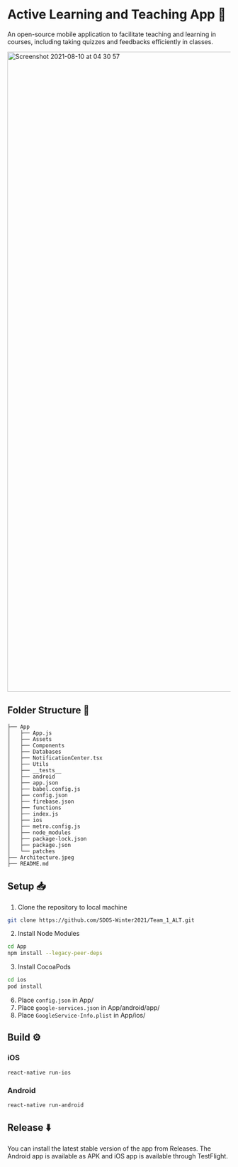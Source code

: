 # Active Learning and Teaching App :iphone:
An open-source mobile application to facilitate teaching and learning in courses, including taking quizzes and feedbacks efficiently in classes.

<!-- <img width="731" alt="Screenshot 2021-04-30 at 18 16 51" src="https://user-images.githubusercontent.com/42066451/116697230-8e4b4c80-a9e0-11eb-860d-6fca12a876f5.png"> -->

<img width="1440" alt="Screenshot 2021-08-10 at 04 30 57" src="https://user-images.githubusercontent.com/42066451/128784943-4d3ad9d0-d575-4dfc-9be7-6522114db8ef.png">


## Folder Structure 📁

```
├── App
│   ├── App.js
│   ├── Assets
│   ├── Components
│   ├── Databases
│   ├── NotificationCenter.tsx
│   ├── Utils
│   ├── __tests__
│   ├── android
│   ├── app.json
│   ├── babel.config.js
│   ├── config.json
│   ├── firebase.json
│   ├── functions
│   ├── index.js
│   ├── ios
│   ├── metro.config.js
│   ├── node_modules
│   ├── package-lock.json
│   ├── package.json
│   └── patches
├── Architecture.jpeg
├── README.md
```

## Setup 📥

1. Clone the repository to local machine
```sh
git clone https://github.com/SDOS-Winter2021/Team_1_ALT.git
```
2. Install Node Modules
```sh
cd App
npm install --legacy-peer-deps
```
3. Install CocoaPods
```sh
cd ios
pod install
```
6. Place `config.json` in App/
7. Place `google-services.json` in App/android/app/
8. Place `GoogleService-Info.plist` in App/ios/

## Build ⚙️

### iOS   
`react-native run-ios`  
### Android       
`react-native run-android`

## Release ⬇️
You can install the latest stable version of the app from Releases. The Android app is available as APK and iOS app is available through TestFlight.
